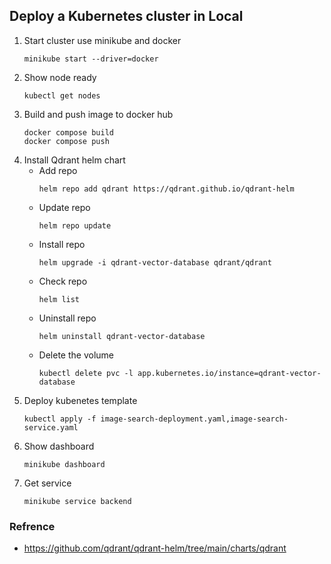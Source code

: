 ## Deploy a Kubernetes cluster in Local
1. Start cluster use minikube and docker
    ```
    minikube start --driver=docker
    ```
2. Show node ready
    ```
    kubectl get nodes
    ```
3. Build and push image to docker hub
    ```
    docker compose build
    docker compose push
    ```
4. Install Qdrant helm chart
    - Add repo
        ```
        helm repo add qdrant https://qdrant.github.io/qdrant-helm
        ```
    - Update repo
        ```
        helm repo update
        ```
    - Install repo
        ```
        helm upgrade -i qdrant-vector-database qdrant/qdrant
        ```
    - Check repo
        ```
        helm list
        ```
    - Uninstall repo
        ```
        helm uninstall qdrant-vector-database
        ```
    - Delete the volume
        ```
        kubectl delete pvc -l app.kubernetes.io/instance=qdrant-vector-database
        ```
4. Deploy kubenetes template
    ```
    kubectl apply -f image-search-deployment.yaml,image-search-service.yaml
    ```
2. Show dashboard
    ```
    minikube dashboard
    ```
5. Get service
    ```
    minikube service backend
    ```


### Refrence
- https://github.com/qdrant/qdrant-helm/tree/main/charts/qdrant